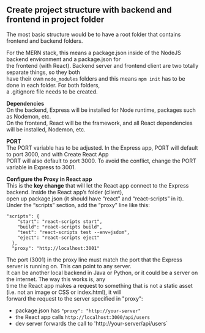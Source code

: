 ## Create project structure with backend and frontend in project folder

The most basic structure would be to have a root folder that contains frontend and backend folders.  

For the MERN stack, this means a package.json inside of the NodeJS backend environment and a package.json for  
the frontend (with React). Backend server and frontend client are two totally separate things, so they both  
have their own `node_modules` folders and this means `npm init` has to be done in each folder. For both folders,  
a .gitignore file needs to be created.

**Dependencies**  
On the backend, Express will be installed for Node runtime, packages such as Nodemon, etc.  
On the frontend, React will be the framework, and all React dependencies will be installed, Nodemon, etc.  

**PORT**  
The PORT variable has to be adjusted. In the Express app, PORT will default to port 3000, and with Create React App   
PORT will also default to port 3000. To avoid the conflict, change the PORT variable in Express to 3001.

**Configure the Proxy in React app**  
This is the **key change** that will let the React app connect to the Express backend. Inside the React app’s folder (client),  
open up package.json (it should have “react” and “react-scripts” in it). Under the “scripts” section, add the “proxy” line like this:  
```
"scripts": {
    "start": "react-scripts start",
    "build": "react-scripts build",
    "test": "react-scripts test --env=jsdom",
    "eject": "react-scripts eject"
  },
  "proxy": "http://localhost:3001"
```

The port (3001) in the proxy line must match the port that the Express server is running on. This can point to any server.  
It can be another local backend in Java or Python, or it could be a server on the internet. The way this works is, any  
time the React app makes a request to something that is not a static asset (i.e. not an image or CSS or index.html), it will  
forward the request to the server specified in "proxy":  
* package.json has `"proxy": "http://your-server"`
* the React app calls `http://localhost:3000/api/users`
* dev server forwards the call to 'http://your-server/api/users`

